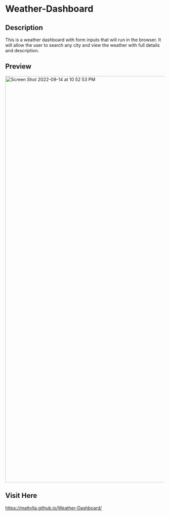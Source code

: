 # Weather-Dashboard

## Description

This is a weather dashboard with form inputs that will run in the browser. It will allow the user to search any city and view the weather with full details 
and description.

## Preview

<img width="1280" alt="Screen Shot 2022-09-14 at 10 52 53 PM" src="https://user-images.githubusercontent.com/105332915/190325153-67dda1e2-2be1-4b8a-8f4d-e284eefa8b47.png">

## Visit Here

https://mattvlla.github.io/Weather-Dashboard/
